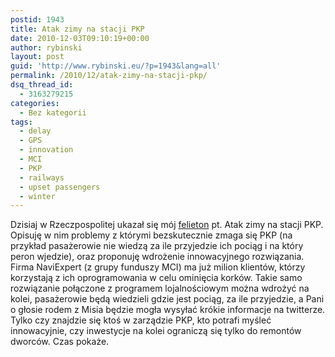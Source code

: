 ```yaml
---
postid: 1943
title: Atak zimy na stacji PKP
date: 2010-12-03T09:10:19+00:00
author: rybinski
layout: post
guid: 'http://www.rybinski.eu/?p=1943&lang=all'
permalink: /2010/12/atak-zimy-na-stacji-pkp/
dsq_thread_id:
  - 3163279215
categories:
  - Bez kategorii
tags:
  - delay
  - GPS
  - innovation
  - MCI
  - PKP
  - railways
  - upset passengers
  - winter
---
```

Dzisiaj w Rzeczpospolitej ukazał się mój [felieton](http://www.rp.pl/artykul/449164,573017-Atak-zimy-na-stacji-PKP.html) pt. Atak zimy na stacji PKP. Opisuję w nim problemy z którymi bezskutecznie zmaga się PKP (na przykład pasażerowie nie wiedzą za ile przyjedzie ich pociąg i na który peron wjedzie), oraz proponuję wdrożenie innowacyjnego rozwiązania. Firma NaviExpert (z grupy funduszy MCI) ma już milion klientów, którzy korzystają z ich oprogramowania w celu ominięcia korków. Takie samo rozwiązanie połączone z programem lojalnościowym można wdrożyć na kolei, pasażerowie będą wiedzieli gdzie jest pociąg, za ile przyjedzie, a Pani o głosie rodem z Misia będzie mogła wysyłać krókie informacje na twitterze. Tylko czy znajdzie się ktoś w zarządzie PKP, kto potrafi myśleć innowacyjnie, czy inwestycje na kolei ograniczą się tylko do remontów dworców. Czas pokaże.
